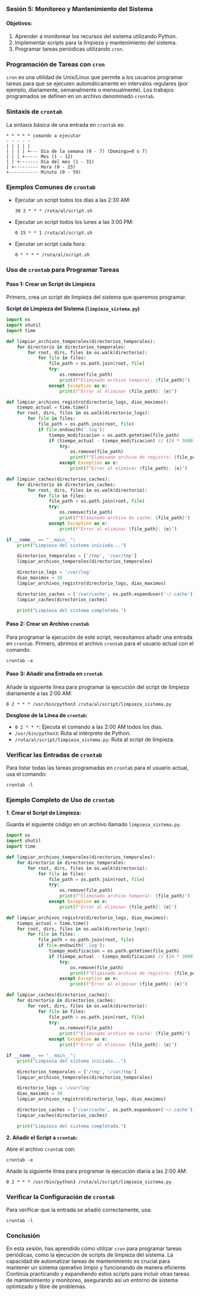 ### Sesión 5: Monitoreo y Mantenimiento del Sistema

#### Objetivos:
1. Aprender a monitorear los recursos del sistema utilizando Python.
2. Implementar scripts para la limpieza y mantenimiento del sistema.
3. Programar tareas periódicas utilizando `cron`.

### Programación de Tareas con `cron`

`cron` es una utilidad de Unix/Linux que permite a los usuarios programar tareas para que se ejecuten automáticamente en intervalos regulares (por ejemplo, diariamente, semanalmente o mensualmente). Los trabajos programados se definen en un archivo denominado `crontab`.

### Sintaxis de `crontab`

La sintaxis básica de una entrada en `crontab` es:

```
* * * * * comando a ejecutar
- - - - -
| | | | |
| | | | +--- Día de la semana (0 - 7) (Domingo=0 o 7)
| | | +----- Mes (1 - 12)
| | +------- Día del mes (1 - 31)
| +--------- Hora (0 - 23)
+----------- Minuto (0 - 59)
```

### Ejemplos Comunes de `crontab`

- Ejecutar un script todos los días a las 2:30 AM:
  ```
  30 2 * * * /ruta/al/script.sh
  ```
- Ejecutar un script todos los lunes a las 3:00 PM:
  ```
  0 15 * * 1 /ruta/al/script.sh
  ```
- Ejecutar un script cada hora:
  ```
  0 * * * * /ruta/al/script.sh
  ```

### Uso de `crontab` para Programar Tareas

#### Paso 1: Crear un Script de Limpieza

Primero, crea un script de limpieza del sistema que queremos programar.

**Script de Limpieza del Sistema (`limpieza_sistema.py`)**

```python
import os
import shutil
import time

def limpiar_archivos_temporales(directorios_temporales):
    for directorio in directorios_temporales:
        for root, dirs, files in os.walk(directorio):
            for file in files:
                file_path = os.path.join(root, file)
                try:
                    os.remove(file_path)
                    print(f"Eliminado archivo temporal: {file_path}")
                except Exception as e:
                    print(f"Error al eliminar {file_path}: {e}")

def limpiar_archivos_registro(directorio_logs, dias_maximos):
    tiempo_actual = time.time()
    for root, dirs, files in os.walk(directorio_logs):
        for file in files:
            file_path = os.path.join(root, file)
            if file.endswith('.log'):
                tiempo_modificacion = os.path.getmtime(file_path)
                if (tiempo_actual - tiempo_modificacion) // (24 * 3600) >= dias_maximos:
                    try:
                        os.remove(file_path)
                        print(f"Eliminado archivo de registro: {file_path}")
                    except Exception as e:
                        print(f"Error al eliminar {file_path}: {e}")

def limpiar_caches(directorios_caches):
    for directorio in directorios_caches:
        for root, dirs, files in os.walk(directorio):
            for file in files:
                file_path = os.path.join(root, file)
                try:
                    os.remove(file_path)
                    print(f"Eliminado archivo de caché: {file_path}")
                except Exception as e:
                    print(f"Error al eliminar {file_path}: {e}")

if __name__ == "__main__":
    print("Limpieza del sistema iniciada...")

    directorios_temporales = ['/tmp', '/var/tmp']
    limpiar_archivos_temporales(directorios_temporales)

    directorio_logs = '/var/log'
    dias_maximos = 30
    limpiar_archivos_registro(directorio_logs, dias_maximos)

    directorios_caches = ['/var/cache', os.path.expanduser('~/.cache')]
    limpiar_caches(directorios_caches)

    print("Limpieza del sistema completada.")
```

#### Paso 2: Crear un Archivo `crontab`

Para programar la ejecución de este script, necesitamos añadir una entrada en `crontab`. Primero, abrimos el archivo `crontab` para el usuario actual con el comando:

```shell
crontab -e
```

#### Paso 3: Añadir una Entrada en `crontab`

Añade la siguiente línea para programar la ejecución del script de limpieza diariamente a las 2:00 AM:

```shell
0 2 * * * /usr/bin/python3 /ruta/al/script/limpieza_sistema.py
```

**Desglose de la Línea de `crontab`:**
- `0 2 * * *`: Ejecuta el comando a las 2:00 AM todos los días.
- `/usr/bin/python3`: Ruta al intérprete de Python.
- `/ruta/al/script/limpieza_sistema.py`: Ruta al script de limpieza.

### Verificar las Entradas de `crontab`

Para listar todas las tareas programadas en `crontab` para el usuario actual, usa el comando:

```shell
crontab -l
```

### Ejemplo Completo de Uso de `crontab`

**1. Crear el Script de Limpieza:**

Guarda el siguiente código en un archivo llamado `limpieza_sistema.py`.

```python
import os
import shutil
import time

def limpiar_archivos_temporales(directorios_temporales):
    for directorio in directorios_temporales:
        for root, dirs, files in os.walk(directorio):
            for file in files:
                file_path = os.path.join(root, file)
                try:
                    os.remove(file_path)
                    print(f"Eliminado archivo temporal: {file_path}")
                except Exception as e:
                    print(f"Error al eliminar {file_path}: {e}")

def limpiar_archivos_registro(directorio_logs, dias_maximos):
    tiempo_actual = time.time()
    for root, dirs, files in os.walk(directorio_logs):
        for file in files:
            file_path = os.path.join(root, file)
            if file.endswith('.log'):
                tiempo_modificacion = os.path.getmtime(file_path)
                if (tiempo_actual - tiempo_modificacion) // (24 * 3600) >= dias_maximos:
                    try:
                        os.remove(file_path)
                        print(f"Eliminado archivo de registro: {file_path}")
                    except Exception as e:
                        print(f"Error al eliminar {file_path}: {e}")

def limpiar_caches(directorios_caches):
    for directorio in directorios_caches:
        for root, dirs, files in os.walk(directorio):
            for file in files:
                file_path = os.path.join(root, file)
                try:
                    os.remove(file_path)
                    print(f"Eliminado archivo de caché: {file_path}")
                except Exception as e:
                    print(f"Error al eliminar {file_path}: {e}")

if __name__ == "__main__":
    print("Limpieza del sistema iniciada...")

    directorios_temporales = ['/tmp', '/var/tmp']
    limpiar_archivos_temporales(directorios_temporales)

    directorio_logs = '/var/log'
    dias_maximos = 30
    limpiar_archivos_registro(directorio_logs, dias_maximos)

    directorios_caches = ['/var/cache', os.path.expanduser('~/.cache')]
    limpiar_caches(directorios_caches)

    print("Limpieza del sistema completada.")
```

**2. Añadir el Script a `crontab`:**

Abre el archivo `crontab` con:

```shell
crontab -e
```

Añade la siguiente línea para programar la ejecución diaria a las 2:00 AM:

```shell
0 2 * * * /usr/bin/python3 /ruta/al/script/limpieza_sistema.py
```

### Verificar la Configuración de `crontab`

Para verificar que la entrada se añadió correctamente, usa:

```shell
crontab -l
```

### Conclusión

En esta sesión, has aprendido cómo utilizar `cron` para programar tareas periódicas, como la ejecución de scripts de limpieza del sistema. La capacidad de automatizar tareas de mantenimiento es crucial para mantener un sistema operativo limpio y funcionando de manera eficiente. Continúa practicando y expandiendo estos scripts para incluir otras tareas de mantenimiento y monitoreo, asegurando así un entorno de sistema optimizado y libre de problemas.